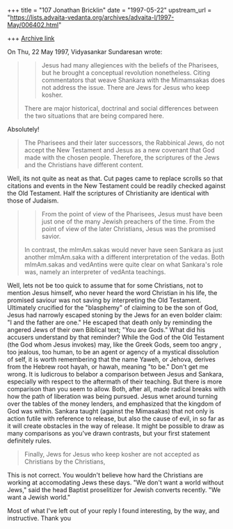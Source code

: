 +++
title = "107 Jonathan Bricklin"
date = "1997-05-22"
upstream_url = "https://lists.advaita-vedanta.org/archives/advaita-l/1997-May/006402.html"

+++
[Archive link](https://lists.advaita-vedanta.org/archives/advaita-l/1997-May/006402.html)

On Thu, 22 May 1997, Vidyasankar Sundaresan wrote:
> >
> > Jesus had many allegiences
> > with the beliefs of the Pharisees, but he brought a conceptual
revolution
> > nonetheless.  Citing commentators that weave Shankara with the
Mimamsakas
> > does not address the issue.  There are Jews for Jesus who keep kosher.
>
> There are major historical, doctrinal and social differences between the
> two situations that are being compared here.

Absolutely!
>
> The Pharisees and their later successors, the Rabbinical Jews, do not
> accept the New Testament and Jesus as a new covenant that God made with
> the chosen people. Therefore, the scriptures of the Jews and the
> Christians have different content.

Well, its not quite as neat as that.  Cut pages came to replace scrolls so
that citations and events in the New Testament could be readily checked
against the Old Testament.  Half the scriptures of Christianity are
identical with those of Judaism.
>
>>
> >From the point of view of the Pharisees, Jesus must have been just one
of
> the many Jewish preachers of the time. From the point of view of the
later
> Christians, Jesus was the promised savior.
>
> In contrast, the mImAm.sakas would never have seen Sankara as just
another
> mImAm.saka with a different interpretation of the vedas. Both mImAm.sakas
> and vedAntins were quite clear on what Sankara's role was, namely an
> interpreter of vedAnta teachings.

Well, lets not be too quick to assume that for some Christians, not to
mention Jesus himself, who never heard the word Christian in his life, the
promised saviour was not saving by interpreting the Old Testament.
Ultimately crucified for the "blasphemy" of claiming to be the son of God,
Jesus had narrowly escaped stoning by the Jews for an even bolder claim:
"I and the father are one."  He escaped that death only by reminding the
angered Jews of their own Biblical text;  "You are Gods."  What did his
accusers understand by that reminder?  While the God of the Old Testament
(the God whom Jesus invokes) may, like the Greek Gods, seem too angry , too
jealous, too human, to be an agent or agency of a mystical dissolution of
self, it is worth remembering that the name Yaweh, or Jehova, derives from
the Hebrew root hayah, or hawah, meaning "to be."  Don't get me wrong.  It
is ludicrous to belabor a comparison between  Jesus and Sankara, especially
with respect to the aftermath of their teaching.  But there is more
comparison than you seem to allow.  Both, after all, made radical breaks
with how the path of liberation was being pursued.  Jesus wnet around
turning over the tables of the money lenders, and emphasized that the
kingdom of God was within.   Sankara taught (against the Mimasakas) that
not only is action futile with reference to release, but also the cause of
evil, in so far as it will create obstacles in the way of release.  It
might be possible to draw as many comparisons as you've drawn contrasts,
but your first statement definitely rules.
>
> Finally, Jews for Jesus who keep kosher are not accepted as Christians by
> the Christians,

This is not correct.  You wouldn't believe how hard the Christians are
working at accomodating Jews these days.  "We don't want a world without
Jews," said the head Baptist proselitizer for Jewish converts recently.
"We want a Jewish world."

Most of what I've left out of your reply I found interesting, by the way,
and instructive.  Thank you

